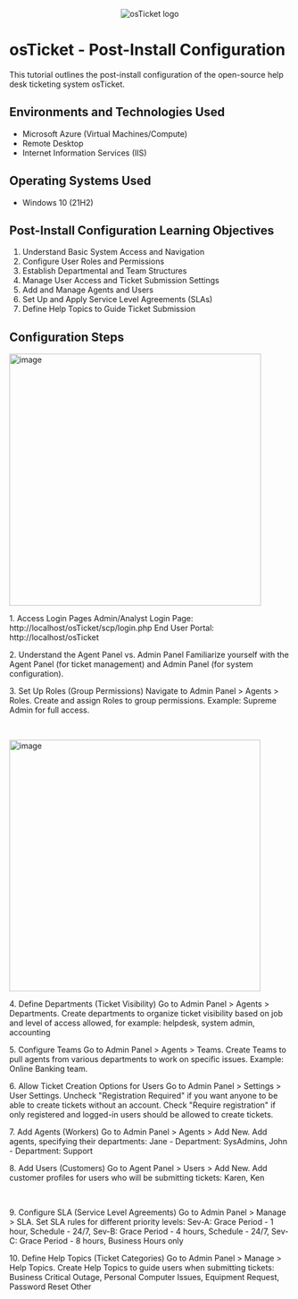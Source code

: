 <p align="center">
<img src="https://i.imgur.com/Clzj7Xs.png" alt="osTicket logo"/>
</p>

<h1>osTicket - Post-Install Configuration</h1>
This tutorial outlines the post-install configuration of the open-source help desk ticketing system osTicket.<br />


<h2>Environments and Technologies Used</h2>

- Microsoft Azure (Virtual Machines/Compute)
- Remote Desktop
- Internet Information Services (IIS)

<h2>Operating Systems Used </h2>

- Windows 10</b> (21H2)

<h2>Post-Install Configuration Learning Objectives</h2>

1. Understand Basic System Access and Navigation
2. Configure User Roles and Permissions
3. Establish Departmental and Team Structures
4. Manage User Access and Ticket Submission Settings
5. Add and Manage Agents and Users
6. Set Up and Apply Service Level Agreements (SLAs)
7. Define Help Topics to Guide Ticket Submission

<h2>Configuration Steps</h2>

<p>
<img width="451" alt="image" src="https://github.com/user-attachments/assets/60c142c5-f1b0-4547-bc96-b73f89984e3c">

</p>
<p>
1. Access Login Pages
Admin/Analyst Login Page: http://localhost/osTicket/scp/login.php
End User Portal: http://localhost/osTicket
</p>
<p>
2. Understand the Agent Panel vs. Admin Panel
Familiarize yourself with the Agent Panel (for ticket management) and Admin Panel (for system configuration).
</p>
<p>3. Set Up Roles (Group Permissions)
Navigate to Admin Panel > Agents > Roles.
Create and assign Roles to group permissions. Example: Supreme Admin for full access.</p>
<br />

<p>
<img width="450" alt="image" src="https://github.com/user-attachments/assets/c1ad7a0f-15f5-41fc-a9d7-5530dc0f173e">

</p>
<p>
4. Define Departments (Ticket Visibility)
Go to Admin Panel > Agents > Departments.
Create departments to organize ticket visibility based on job and level of access allowed, for example: helpdesk, system admin, accounting
</p>
<p>5. Configure Teams
Go to Admin Panel > Agents > Teams.
Create Teams to pull agents from various departments to work on specific issues. Example: Online Banking team.</p>
<p>6. Allow Ticket Creation Options for Users
Go to Admin Panel > Settings > User Settings.
Uncheck "Registration Required" if you want anyone to be able to create tickets without an account.
Check "Require registration" if only registered and logged-in users should be allowed to create tickets.</p>
<p>7. Add Agents (Workers)
Go to Admin Panel > Agents > Add New.
Add agents, specifying their departments:
Jane - Department: SysAdmins,
John - Department: Support</p>

<p>8. Add Users (Customers)
Go to Agent Panel > Users > Add New.
Add customer profiles for users who will be submitting tickets: Karen, Ken</p>
<br />

<p>
9. Configure SLA (Service Level Agreements)
Go to Admin Panel > Manage > SLA.
Set SLA rules for different priority levels:
Sev-A: Grace Period - 1 hour, Schedule - 24/7,
Sev-B: Grace Period - 4 hours, Schedule - 24/7,
Sev-C: Grace Period - 8 hours, Business Hours only
</p>
<p>10. Define Help Topics (Ticket Categories)
Go to Admin Panel > Manage > Help Topics.
Create Help Topics to guide users when submitting tickets:
Business Critical Outage,
Personal Computer Issues,
Equipment Request,
Password Reset
Other</p>
<br />
